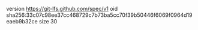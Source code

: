 version https://git-lfs.github.com/spec/v1
oid sha256:33c07c98ee37cc468729c7b73ba5cc70f39b50446f6069f0964d19eaeb9b32ce
size 30
